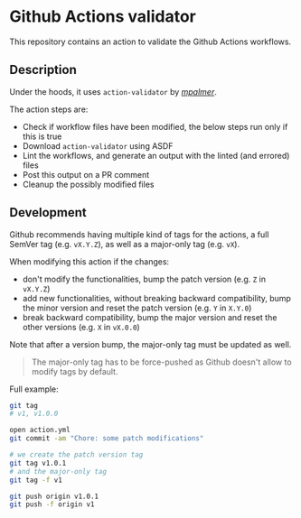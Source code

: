 # Github Actions validator

This repository contains an action to validate the Github Actions workflows.

## Description

Under the hoods, it uses `action-validator` by [*mpalmer*](https://github.com/mpalmer/action-validator).

The action steps are:

- Check if workflow files have been modified, the below steps run only if this is true
- Download `action-validator` using ASDF
- Lint the workflows, and generate an output with the linted (and errored) files
- Post this output on a PR comment
- Cleanup the possibly modified files


## Development

Github recommends having multiple kind of tags for the actions, a full SemVer tag (e.g. `vX.Y.Z`), as well as a major-only tag (e.g. `vX`).

When modifying this action if the changes:
- don't modify the functionalities, bump the patch version (e.g. `Z` in `vX.Y.Z`)
- add new functionalities, without breaking backward compatibility, bump the minor version and reset the patch version (e.g. `Y` in `X.Y.0`)
- break backward compatibility, bump the major version and reset the other versions (e.g. `X` in `vX.0.0`)

Note that after a version bump, the major-only tag must be updated as well.

> The major-only tag has to be force-pushed as Github doesn't allow to modify tags by default.

Full example:

```sh
git tag
# v1, v1.0.0

open action.yml
git commit -am "Chore: some patch modifications"

# we create the patch version tag
git tag v1.0.1
# and the major-only tag
git tag -f v1

git push origin v1.0.1
git push -f origin v1
```
